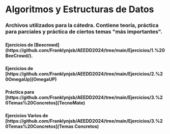 <h1 align="left">Algoritmos y Estructuras de Datos</h1>

###

<h3 align="left">Archivos utilizados para la cátedra. Contiene teoría, práctica para parciales y práctica de ciertos temas "más importantes".</h3>

###

<h4 align="left">Ejercicios de [Beecrowd](https://github.com/Franklynjsb/AEEDD2024/tree/main/Ejercicios/1.%20BeeCrowd/).</h4>

###

<h4 align="left">Ejercicios de [https://github.com/Franklynjsb/AEEDD2024/tree/main/Ejercicios/2.%20OmegaUp](OmegaUP)</h4>

###

<h4 align="left">Práctica para [https://github.com/Franklynjsb/AEEDD2024/tree/main/Ejercicios/3.%20Temas%20Concretos](TecnoMate)</h4>

###

<h4 align="left">Ejercicios Varios de [https://github.com/Franklynjsb/AEEDD2024/tree/main/Ejercicios/3.%20Temas%20Concretos](Temas Concretos)</h4>

###
